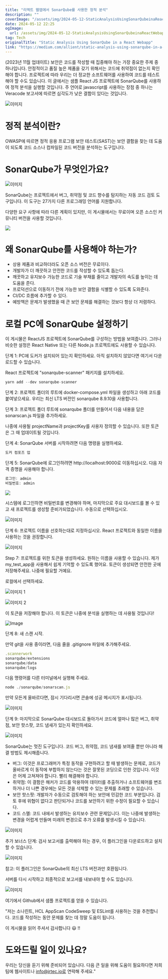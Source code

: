 ```yaml
---
title: "리액트 웹앱에서 SonarQube를 사용한 정적 분석"
description: ""
coverImage: "/assets/img/2024-05-12-StaticAnalysisUsingSonarQubeinaReactWebapp_0.png"
date: 2024-05-12 22:25
ogImage: 
  url: /assets/img/2024-05-12-StaticAnalysisUsingSonarQubeinaReactWebapp_0.png
tag: Tech
originalTitle: "Static Analysis Using SonarQube in a React Webapp"
link: "https://medium.com/allient/static-analysis-using-sonarqube-in-a-react-webapp-dd4b335d6062"
---
```



(2023년 11월 업데이트) 보안은 코드를 작성할 때 집중해야 하는 가장 중요한 주제 중 하나입니다. 안정적이고 품질 높은 제품을 갖기 위해서는 코드에 취약점이 없는지 확인해야 합니다. 프로젝트에 따라 우리는 더 정교한 소프트웨어를 사용하여 코드를 테스트해야 할 수도 있습니다. 이 글에서는 샘플 React JS 프로젝트에 SonarQube를 사용하여 정적 분석을 실행할 것입니다. 주 언어로 javascript를 사용하는 장점 중 하나는 Veracode 보고서에 따르면 심각도가 낮은 결함이 있다는 것입니다.

![이미지](/assets/img/2024-05-12-StaticAnalysisUsingSonarQubeinaReactWebapp_0.png)

# 정적 분석이란?

OWASP에 따르면 정적 응용 프로그램 보안 테스트(SAST)는 보안 결함을 찾는 데 도움이 되도록 코드 소스나 컴파일된 코드 버전을 분석하는 도구입니다.



# SonarQube가 무엇인가요?

![이미지](/assets/img/2024-05-12-StaticAnalysisUsingSonarQubeinaReactWebapp_1.png)

SonarQube는 프로젝트에서 버그, 취약점 및 코드 향수를 탐지하는 자동 코드 검토 도구입니다. 이 도구는 27가지 다른 프로그래밍 언어를 지원합니다.

다양한 요구 사항에 따라 다른 계획이 있지만, 이 게시물에서는 무료이며 오픈 소스인 커뮤니티 버전을 사용할 것입니다.



<img src="/assets/img/2024-05-12-StaticAnalysisUsingSonarQubeinaReactWebapp_2.png" />

# 왜 SonarQube를 사용해야 하는가?

- 상용 제품과 비교하더라도 오픈 소스 버전은 무료이다.
- 개발자가 더 깨끗하고 안전한 코드를 작성할 수 있도록 돕는다.
- 깨끗하고 유지보수 가능한 코드로 기술 부채를 줄이고 개발자의 속도를 높이는 데 도움을 준다.
- 프로덕션으로 이동하기 전에 가능한 보안 결함을 식별할 수 있도록 도와준다.
- CI/DC 흐름에 추가할 수 있다.
- 예방책은 문제가 발생했을 때 큰 보안 문제를 해결하는 것보다 항상 더 저렴하다.

# 로컬 PC에 SonarQube 설정하기



이 게시물은 ReactJS 프로젝트에 SonarQube를 구성하는 방법을 보여줍니다. 그러나 비슷한 설정은 React Native 또는 다른 Node.js 프로젝트에도 사용할 수 있습니다.

단계 1: PC에 도커가 설치되어 있는지 확인하세요. 아직 설치하지 않았다면 여기서 다운로드할 수 있습니다.

React 프로젝트에 "sonarqube-scanner" 패키지를 설치하세요.

```js
yarn add --dev sonarqube-scanner
```



단계 2: 프로젝트 폴더의 루트에 docker-compose.yml 파일을 생성하고 아래 코드를 붙여넣으세요. 우리는 최신 LTS 버전인 sonarqube 8.9.10을 사용합니다.

단계 3: 프로젝트 폴더 루트에 sonarqube 폴더를 만들어서 다음 내용을 담은 sonarscan.js 파일을 추가하세요.

나중에 사용될 projectName과 projectKey를 사용자 정의할 수 있습니다. 또한 토큰은 그 때 업데이트될 것입니다.

단계 4: SonarQube 서버를 시작하려면 다음 명령을 실행하세요.



```js
도커 컴포즈 업
```

단계 5: SonarQube에 로그인하려면 http://localhost:9000로 이동하십시오. 다음 자격 증명을 사용해야 합니다.

```js
로그인: admin
비밀번호: admin
```

<img src="/assets/img/2024-05-12-StaticAnalysisUsingSonarQubeinaReactWebapp_3.png" />



시스템에 로그인하면 비밀번호를 변경해야 하며, 마지막으로 주요 대시보드를 볼 수 있고 새 프로젝트를 생성할 준비가되었습니다. 수동으로 선택하십시오.

![이미지](/assets/img/2024-05-12-StaticAnalysisUsingSonarQubeinaReactWebapp_4.png)

단계 6: 프로젝트 이름을 선호하는대로 지정하십시오. React 프로젝트와 동일한 이름을 사용하는 것을 권장합니다.

![이미지](/assets/img/2024-05-12-StaticAnalysisUsingSonarQubeinaReactWebapp_5.png)



Step 7: 프로젝트를 위한 토큰을 생성하세요. 원하는 이름을 사용할 수 있습니다. 제가 my_test_app을 사용해서 쉽게 기억할 수 있도록 했어요. 토큰이 생성되면 안전한 곳에 저장해주세요. 나중에 필요할 거예요.

로컬에서 선택하세요.

![이미지 1](/assets/img/2024-05-12-StaticAnalysisUsingSonarQubeinaReactWebapp_6.png)

![이미지 2](/assets/img/2024-05-12-StaticAnalysisUsingSonarQubeinaReactWebapp_7.png)



이 토큰을 저장해야 합니다. 이 토큰은 나중에 분석을 실행하는 데 사용될 것입니다!

![Image](/assets/img/2024-05-12-StaticAnalysisUsingSonarQubeinaReactWebapp_8.png)

단계 8: 새 스캔 시작.

만약 git을 사용 중이라면, 다음 줄을 .gitignore 파일에 추가해주세요.



```js
.scannerwork
sonarqube/extensions
sonarqube/data
sonarqube/logs
```

다음 명령어를 다른 터미널에서 실행해 주세요.

```js
node ./sonarqube/sonarscan.js
```

만약 모든게 올바르다면, 잠시 기다리시면 콘솔에 성공 메시지가 표시됩니다.



![이미지](/assets/img/2024-05-12-StaticAnalysisUsingSonarQubeinaReactWebapp_9.png)

단계 9: 마지막으로 SonarQube 대시보드로 돌아가서 코드에 얼마나 많은 버그, 취약점, 보안 핫스팟, 코드 냄새가 있는지 확인하세요.

![이미지](/assets/img/2024-05-12-StaticAnalysisUsingSonarQubeinaReactWebapp_10.png)

SonarQube는 멋진 도구입니다. 코드 버그, 취약점, 코드 냄새를 보여줄 뿐만 아니라 해결 방법도 제시해줍니다.



- 버그: 이것은 프로그래머가 특정 동작을 구현하려고 할 때 발생하는 문제로, 코드가 올바르게 이 동작에 부합하지 않는다는 것은 잘못된 코딩으로 인한 것입니다. 이것은 어제 고쳐져야 합니다. 빨리 해결해야 합니다.
- 취약점: 이 결함은 해커가 코드를 악용하여 데이터를 추출하거나 소프트웨어를 변조하거나 더 나쁜 경우에는 모든 것을 삭제할 수 있는 문제를 초래할 수 있습니다.
- 보안 핫스팟: 개발자가 수동으로 검토해야 하는 보안에 민감한 코드 부분입니다. 검토 후에 위협이 없다고 판단되거나 코드를 보안하기 위한 수정이 필요할 수 있습니다.
- 코드 스멜: 코드 내에서 발생하는 유지보수 관련 문제입니다. 이는 나중에 발생하는 변경을 어렵게 만들며 미래의 변경으로 추가 오류를 발생시킬 수 있습니다.

![이미지](/assets/img/2024-05-12-StaticAnalysisUsingSonarQubeinaReactWebapp_11.png)

추가 보너스 단계: 검사 보고서를 출력해야 하는 경우, 이 플러그인을 다운로드하고 설치할 수 있습니다.

![이미지](/assets/img/2024-05-12-StaticAnalysisUsingSonarQubeinaReactWebapp_12.png)



참고: 이 플러그인은 SonarQube의 최신 LTS 버전과만 호환됩니다.

서버를 다시 시작하고 최종적으로 보고서를 내보내야 할 수도 있습니다.

![이미지](/assets/img/2024-05-12-StaticAnalysisUsingSonarQubeinaReactWebapp_13.png)

여기에서 Github에서 샘플 프로젝트를 얻을 수 있습니다.



"저는 소나린트, HCL AppScan CodeSweep 및 ESLint를 사용하는 것을 추천합니다. 코드를 작성하는 동안 문제를 찾는 데 정말 도움이 됩니다.

이 게시물을 읽어 주셔서 감사합니다 😃 !!

# 도와드릴 일이 있나요?

우리는 당신을 듣기 위해 준비되어 있습니다. 다음 큰 일을 위해 도움이 필요하다면 저희 팀에 웹사이트나 info@jrtec.io로 연락해 주세요."